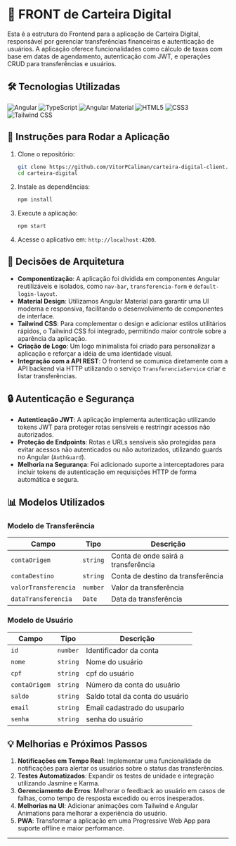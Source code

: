 # 🏦 FRONT de Carteira Digital

Esta é a estrutura do Frontend para a aplicação de Carteira Digital, responsável por gerenciar transferências financeiras e autenticação de usuários. A aplicação oferece funcionalidades como cálculo de taxas com base em datas de agendamento, autenticação com JWT, e operações CRUD para transferências e usuários.

## 🛠️ Tecnologias Utilizadas

![Angular](https://img.shields.io/badge/Angular-DD0031?style=for-the-badge&logo=angular&logoColor=white)
![TypeScript](https://img.shields.io/badge/TypeScript-007ACC?style=for-the-badge&logo=typescript&logoColor=white)
![Angular Material](https://img.shields.io/badge/Angular--Material-009688?style=for-the-badge&logo=angular-material&logoColor=white)
![HTML5](https://img.shields.io/badge/HTML5-E34F26?style=for-the-badge&logo=html5&logoColor=white)
![CSS3](https://img.shields.io/badge/CSS3-1572B6?style=for-the-badge&logo=css3&logoColor=white)
![Tailwind CSS](https://img.shields.io/badge/Tailwind_CSS-38B2AC?style=for-the-badge&logo=tailwind-css&logoColor=white)

## 🚀 Instruções para Rodar a Aplicação

1. Clone o repositório:
    ```bash
    git clone https://github.com/VitorPCaliman/carteira-digital-client.git
    cd carteira-digital
    ```

2. Instale as dependências:
    ```bash
    npm install
    
    ```

3. Execute a aplicação:
    ```bash
    npm start
    ```

4. Acesse o aplicativo em: `http://localhost:4200`.

## 📐 Decisões de Arquitetura

- **Componentização**: A aplicação foi dividida em componentes Angular reutilizáveis e isolados, como `nav-bar`, `transferencia-form` e `default-login-layout`.
- **Material Design**: Utilizamos Angular Material para garantir uma UI moderna e responsiva, facilitando o desenvolvimento de componentes de interface.
- **Tailwind CSS**: Para complementar o design e adicionar estilos utilitários rápidos, o Tailwind CSS foi integrado, permitindo maior controle sobre a aparência da aplicação.
- **Criação de Logo**: Um logo minimalista foi criado para personalizar a aplicação e reforçar a idéia de uma identidade visual.
- **Integração com a API REST**: O frontend se comunica diretamente com a API backend via HTTP utilizando o serviço `TransferenciaService`  criar e listar transferências.

## 🔒 Autenticação e Segurança

- **Autenticação JWT**: A aplicação implementa autenticação utilizando tokens JWT para proteger rotas sensíveis e restringir acessos não autorizados.
- **Proteção de Endpoints**: Rotas e URLs sensíveis são protegidas para evitar acessos não autenticados ou não autorizados, utilizando guards no Angular (`AuthGuard`).
- **Melhoria na Segurança**: Foi adicionado suporte a interceptadores para incluir tokens de autenticação em requisições HTTP de forma automática e segura.

## 📊 Modelos Utilizados

### Modelo de Transferência

| Campo               | Tipo     | Descrição                                        |
|---------------------|----------|--------------------------------------------------|
| `contaOrigem`       | `string` | Conta de onde sairá a transferência              |
| `contaDestino`      | `string` | Conta de destino da transferência                |
| `valorTransferencia`| `number` | Valor da transferência                           |
| `dataTransferencia` | `Date`   | Data da transferência                            |

### Modelo de Usuário

| Campo              | Tipo              | Descrição                      |
|--------------------|-------------------|--------------------------------|
| `id`               | `number`          | Identificador da conta         |
| `nome`             | `string`          | Nome do usuário                |
| `cpf`              | `string`          | cpf do usuário                 |
| `contaOrigem`      | `string`          | Número da conta do usuário     |
| `saldo`            | `string`          | Saldo total da conta do usuário|
| `email`            | `string`          | Email cadastrado do usupario   |
| `senha`            | `string`          | senha do usuário               |

## 💡 Melhorias e Próximos Passos

1. **Notificações em Tempo Real**: Implementar uma funcionalidade de notificações para alertar os usuários sobre o status das transferências.
2. **Testes Automatizados**: Expandir os testes de unidade e integração utilizando Jasmine e Karma.
3. **Gerenciamento de Erros**: Melhorar o feedback ao usuário em casos de falhas, como tempo de resposta excedido ou erros inesperados.
4. **Melhorias na UI**: Adicionar animações com Tailwind e Angular Animations para melhorar a experiência do usuário.
5. **PWA**: Transformar a aplicação em uma Progressive Web App para suporte offline e maior performance.

---
